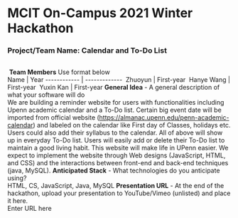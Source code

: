 # MCIT On-Campus 2021 Winter Hackathon  
### Project/Team Name: Calendar and To-Do List
##  
​
**Team Members**  Use format below  
Name | Year
------------ | -------------
​ Zhuoyun | First-year
​ Hanye Wang | First-year
​ Yuxin Kan | First-year
**General Idea**  - A general description of what your software will do  
​ We are building a reminder website for users with functionalities including Upenn academic calendar and a To-Do list. Certain big event date will be imported from official website (https://almanac.upenn.edu/penn-academic-calendar) and labeled on the calendar like First day of Classes, holidays etc. Users could also add their syllabus to the calendar. All of above will show up in everyday To-Do list. Users will easily add or delete their To-Do list to maintain a good living habit. This website will make life in UPenn easier. We expect to implement the website through Web designs (JavaScript, HTML, and CSS) and the interactions between front-end 
and back-end techniques (java, MySQL). 
**Anticipated Stack** - What technologies do you anticipate using?  
​HTML, CS, JavaScript, Java, MySQL
**Presentation URL** - At the end of the hackathon, upload your presentation to YouTube/Vimeo (unlisted) and place it here.  
Enter URL here
 
